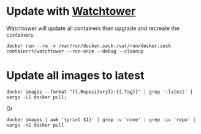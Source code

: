 # Update with [Watchtower](https://github.com/containrrr/watchtower)
Watchtower will update all containers then upgrade and recreate the containers.
```
docker run --rm -v /var/run/docker.sock:/var/run/docker.sock containrrr/watchtower --run-once --debug --cleanup
```

# Update all images to latest
```
docker images --format "{{.Repository}}:{{.Tag}}" | grep ':latest' | xargs -L1 docker pull;
```
Or
```
docker images | awk '{print $1}' | grep -v 'none' | grep -iv 'repo' | xargs -n1 docker pull
```
